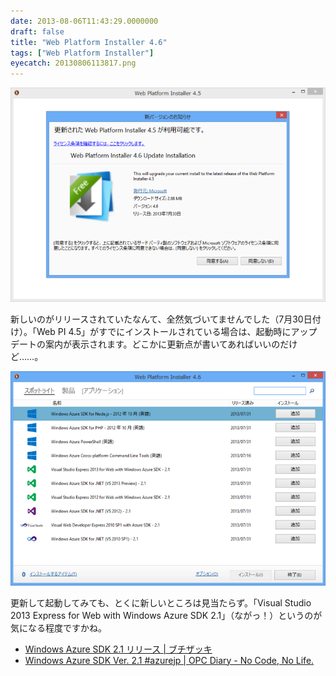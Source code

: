 ```yaml
---
date: 2013-08-06T11:43:29.0000000
draft: false
title: "Web Platform Installer 4.6"
tags: ["Web Platform Installer"]
eyecatch: 20130806113817.png
---
```

<p><span itemscope itemtype="http://schema.org/Photograph"><img src="20130806113817.png" alt="f:id:daruyanagi:20130806113817p:plain" title="f:id:daruyanagi:20130806113817p:plain" class="hatena-fotolife" itemprop="image"></span></p><p>新しいのがリリースされていたなんて、全然気づいてませんでした（7月30日付け）。「Web PI 4.5」がすでにインストールされている場合は、起動時にアップデートの案内が表示されます。どこかに更新点が書いてあればいいのだけど……。</p><p><span itemscope itemtype="http://schema.org/Photograph"><img src="20130806113926.png" alt="f:id:daruyanagi:20130806113926p:plain" title="f:id:daruyanagi:20130806113926p:plain" class="hatena-fotolife" itemprop="image"></span></p><p>更新して起動してみても、とくに新しいところは見当たらず。「Visual Studio 2013 Express for Web with Windows Azure SDK 2.1」（ながっ！）というのが気になる程度ですかね。</p>

<ul>
<li><a href="http://buchizo.wordpress.com/2013/08/01/windows-azure-sdk-2-1-%E3%83%AA%E3%83%AA%E3%83%BC%E3%82%B9/">Windows Azure SDK 2.1 &#x30EA;&#x30EA;&#x30FC;&#x30B9; | &#x30D6;&#x30C1;&#x30B6;&#x30C3;&#x30AD;</a></li>
<li><a href="http://opcdiary.net/?p=26908">Windows Azure SDK Ver. 2.1 #azurejp | OPC Diary - No Code, No Life.</a></li>
</ul>